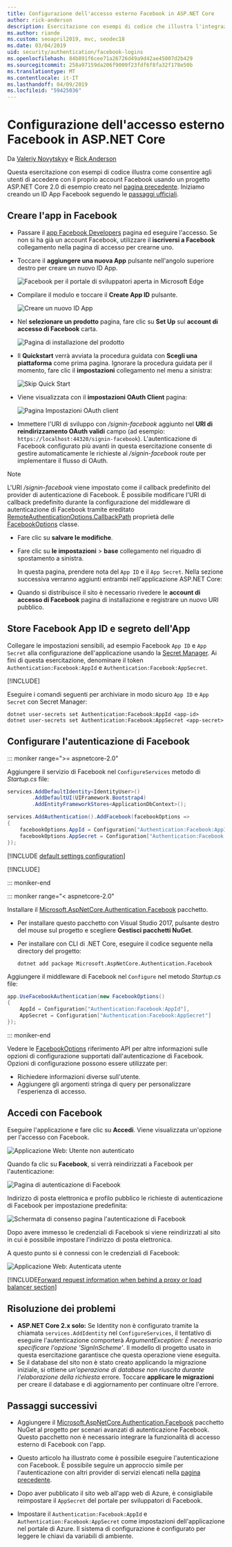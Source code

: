 ```yaml
---
title: Configurazione dell'accesso esterno Facebook in ASP.NET Core
author: rick-anderson
description: Esercitazione con esempi di codice che illustra l'integrazione di autenticazione dell'utente account Facebook in un'app ASP.NET Core esistente.
ms.author: riande
ms.custom: seoapril2019, mvc, seodec18
ms.date: 03/04/2019
uid: security/authentication/facebook-logins
ms.openlocfilehash: 84b891f6cee71a26726d49a9d42ae45007d2b429
ms.sourcegitcommit: 258a97159da206f9009f23fdf6f8fa32f178e50b
ms.translationtype: MT
ms.contentlocale: it-IT
ms.lasthandoff: 04/09/2019
ms.locfileid: "59425036"
---
```

# <a name="facebook-external-login-setup-in-aspnet-core"></a>Configurazione dell'accesso esterno Facebook in ASP.NET Core

Da [Valeriy Novytskyy](https://github.com/01binary) e [Rick Anderson](https://twitter.com/RickAndMSFT)

Questa esercitazione con esempi di codice illustra come consentire agli utenti di accedere con il proprio account Facebook usando un progetto ASP.NET Core 2.0 di esempio creato nel [pagina precedente](xref:security/authentication/social/index). Iniziamo creando un ID App Facebook seguendo le [passaggi ufficiali](https://developers.facebook.com).

## <a name="create-the-app-in-facebook"></a>Creare l'app in Facebook

* Passare il [app Facebook Developers](https://developers.facebook.com/apps/) pagina ed eseguire l'accesso. Se non si ha già un account Facebook, utilizzare il **iscriversi a Facebook** collegamento nella pagina di accesso per crearne uno.

* Toccare il **aggiungere una nuova App** pulsante nell'angolo superiore destro per creare un nuovo ID App.

   ![Facebook per il portale di sviluppatori aperta in Microsoft Edge](index/_static/FBMyApps.png)

* Compilare il modulo e toccare il **Create App ID** pulsante.

  ![Creare un nuovo ID App](index/_static/FBNewAppId.png)

* Nel **selezionare un prodotto** pagina, fare clic su **Set Up** sul **account di accesso di Facebook** carta.

  ![Pagina di installazione del prodotto](index/_static/FBProductSetup.png)

* Il **Quickstart** verrà avviata la procedura guidata con **Scegli una piattaforma** come prima pagina. Ignorare la procedura guidata per il momento, fare clic il **impostazioni** collegamento nel menu a sinistra:

  ![Skip Quick Start](index/_static/FBSkipQuickStart.png)

* Viene visualizzata con il **impostazioni OAuth Client** pagina:

  ![Pagina Impostazioni OAuth client](index/_static/FBOAuthSetup.png)

* Immettere l'URI di sviluppo con */signin-facebook* aggiunto nel **URI di reindirizzamento OAuth validi** campo (ad esempio: `https://localhost:44320/signin-facebook`). L'autenticazione di Facebook configurato più avanti in questa esercitazione consente di gestire automaticamente le richieste al */signin-facebook* route per implementare il flusso di OAuth.

> [!NOTE]
> L'URI */signin-facebook* viene impostato come il callback predefinito del provider di autenticazione di Facebook. È possibile modificare l'URI di callback predefinito durante la configurazione del middleware di autenticazione di Facebook tramite ereditato [RemoteAuthenticationOptions.CallbackPath](/dotnet/api/microsoft.aspnetcore.authentication.remoteauthenticationoptions.callbackpath) proprietà delle [FacebookOptions](/dotnet/api/microsoft.aspnetcore.authentication.facebook.facebookoptions) classe.

* Fare clic su **salvare le modifiche**.

* Fare clic su **le impostazioni** > **base** collegamento nel riquadro di spostamento a sinistra.

  In questa pagina, prendere nota del `App ID` e il `App Secret`. Nella sezione successiva verranno aggiunti entrambi nell'applicazione ASP.NET Core:

* Quando si distribuisce il sito è necessario rivedere le **account di accesso di Facebook** pagina di installazione e registrare un nuovo URI pubblico.

## <a name="store-facebook-app-id-and-app-secret"></a>Store Facebook App ID e segreto dell'App

Collegare le impostazioni sensibili, ad esempio Facebook `App ID` e `App Secret` alla configurazione dell'applicazione usando la [Secret Manager](xref:security/app-secrets). Ai fini di questa esercitazione, denominare il token `Authentication:Facebook:AppId` e `Authentication:Facebook:AppSecret`.

[!INCLUDE[](~/includes/environmentVarableColon.md)]

Eseguire i comandi seguenti per archiviare in modo sicuro `App ID` e `App Secret` con Secret Manager:

```console
dotnet user-secrets set Authentication:Facebook:AppId <app-id>
dotnet user-secrets set Authentication:Facebook:AppSecret <app-secret>
```

## <a name="configure-facebook-authentication"></a>Configurare l'autenticazione di Facebook

::: moniker range=">= aspnetcore-2.0"

Aggiungere il servizio di Facebook nel `ConfigureServices` metodo di *Startup.cs* file:

```csharp
services.AddDefaultIdentity<IdentityUser>()
        .AddDefaultUI(UIFramework.Bootstrap4)
        .AddEntityFrameworkStores<ApplicationDbContext>();

services.AddAuthentication().AddFacebook(facebookOptions =>
{
    facebookOptions.AppId = Configuration["Authentication:Facebook:AppId"];
    facebookOptions.AppSecret = Configuration["Authentication:Facebook:AppSecret"];
});
```

[!INCLUDE [default settings configuration](includes/default-settings.md)]

[!INCLUDE[](includes/chain-auth-providers.md)]

::: moniker-end

::: moniker range="< aspnetcore-2.0"

Installare il [Microsoft.AspNetCore.Authentication.Facebook](https://www.nuget.org/packages/Microsoft.AspNetCore.Authentication.Facebook) pacchetto.

* Per installare questo pacchetto con Visual Studio 2017, pulsante destro del mouse sul progetto e scegliere **Gestisci pacchetti NuGet**.
* Per installare con CLI di .NET Core, eseguire il codice seguente nella directory del progetto:

   `dotnet add package Microsoft.AspNetCore.Authentication.Facebook`

Aggiungere il middleware di Facebook nel `Configure` nel metodo *Startup.cs* file:

```csharp
app.UseFacebookAuthentication(new FacebookOptions()
{
    AppId = Configuration["Authentication:Facebook:AppId"],
    AppSecret = Configuration["Authentication:Facebook:AppSecret"]
});
```

::: moniker-end

Vedere le [FacebookOptions](/dotnet/api/microsoft.aspnetcore.builder.facebookoptions) riferimento API per altre informazioni sulle opzioni di configurazione supportati dall'autenticazione di Facebook. Opzioni di configurazione possono essere utilizzate per:

* Richiedere informazioni diverse sull'utente.
* Aggiungere gli argomenti stringa di query per personalizzare l'esperienza di accesso.

## <a name="sign-in-with-facebook"></a>Accedi con Facebook

Eseguire l'applicazione e fare clic su **Accedi**. Viene visualizzata un'opzione per l'accesso con Facebook.

![Applicazione Web: Utente non autenticato](index/_static/DoneFacebook.png)

Quando fa clic su **Facebook**, si verrà reindirizzati a Facebook per l'autenticazione:

![Pagina di autenticazione di Facebook](index/_static/FBLogin.png)

Indirizzo di posta elettronica e profilo pubblico le richieste di autenticazione di Facebook per impostazione predefinita:

![Schermata di consenso pagina l'autenticazione di Facebook](index/_static/FBLoginDone.png)

Dopo avere immesso le credenziali di Facebook si viene reindirizzati al sito in cui è possibile impostare l'indirizzo di posta elettronica.

A questo punto si è connessi con le credenziali di Facebook:

![Applicazione Web: Autenticata utente](index/_static/Done.png)

[!INCLUDE[Forward request information when behind a proxy or load balancer section](includes/forwarded-headers-middleware.md)]

## <a name="troubleshooting"></a>Risoluzione dei problemi

* **ASP.NET Core 2.x solo:** Se Identity non è configurato tramite la chiamata `services.AddIdentity` nel `ConfigureServices`, il tentativo di eseguire l'autenticazione comporterà *ArgumentException: È necessario specificare l'opzione 'SignInScheme'*. Il modello di progetto usato in questa esercitazione garantisce che questa operazione viene eseguita.
* Se il database del sito non è stato creato applicando la migrazione iniziale, si ottiene *un'operazione di database non riuscita durante l'elaborazione della richiesta* errore. Toccare **applicare le migrazioni** per creare il database e di aggiornamento per continuare oltre l'errore.

## <a name="next-steps"></a>Passaggi successivi

* Aggiungere il [Microsoft.AspNetCore.Authentication.Facebook](https://www.nuget.org/packages/Microsoft.AspNetCore.Authentication.Facebook) pacchetto NuGet al progetto per scenari avanzati di autenticazione Facebook. Questo pacchetto non è necessario integrare la funzionalità di accesso esterno di Facebook con l'app. 

* Questo articolo ha illustrato come è possibile eseguire l'autenticazione con Facebook. È possibile seguire un approccio simile per l'autenticazione con altri provider di servizi elencati nella [pagina precedente](xref:security/authentication/social/index).

* Dopo aver pubblicato il sito web all'app web di Azure, è consigliabile reimpostare il `AppSecret` del portale per sviluppatori di Facebook.

* Impostare il `Authentication:Facebook:AppId` e `Authentication:Facebook:AppSecret` come impostazioni dell'applicazione nel portale di Azure. Il sistema di configurazione è configurato per leggere le chiavi da variabili di ambiente.
